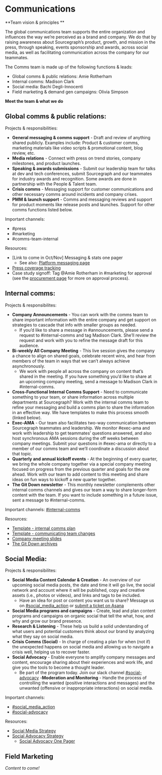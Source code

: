 # Communications

**Team vision & principles **

The global communications team supports the entire organization and influences the way we’re perceived as a brand and company. We do that by raising awareness about Sourcegraph’s product, growth, and mission in the press, through speaking, events sponsorship and awards, across social media, as well as facilitating communication across the company for our teammates.

The Comms team is made up of the following functions & leads:

- Global comms & public relations: Amie Rotherham
- Internal comms: Madison Clark
- Social media: Bachi Degli-Innocenti
- Field marketing & demand gen campaigns: Olivia Simpson

**Meet the team & what we do**

## **Global comms & public relations:**

Projects & responsibilities:

- **General messaging & comms support** - Draft and review of anything shared publicly. Examples include: Product & customer comms, marketing materials like video scripts & promotional content, blog review, etc.
- **Media relations** - Connect with press on trend stories, company milestones, and product launches.
- **Speaking & awards submissions** - Submit our leadership team for talks at dev and tech conferences, submit Sourcegraph and our teammates for industry awards and recognition. Some awards are done in partnership with the People & Talent team.
- **Crisis comms** - Messaging support for customer communications and other necessary comms around incidents and company crises.
- **PMM & launch support** - Comms and messaging reviews and support for product moments like release posts and launches.
  Support for other comms functions listed below.

Important channels:

- #press
- #marketing
- #comms-team-internal

Resources:

- [Link to come in Oct/Nov] Messaging & stats one pager
  - See also: [Platform messaging page](../process/positioning.md)
- [Press coverage tracking](https://docs.google.com/spreadsheets/d/1JgtzMGi9NYheNGyUowFlcdmN0U5w4sV8p_JccWZBwac/edit)
- Case study signoff: Tag @Amie Rotherham in #marketing for approval (see the [procurement page](../../finance/process/ap.md) for more on approval process).

## Internal comms:

Projects & responsibilites:

- **Company Announcements** - You can work with the comms team to share important information with the entire company and get support on strategies to cascade that info with smaller groups as needed.
  - If you’d like to share a message in #announcements, please send a request to #internal-comms and tag Madison Clark. She’ll review the request and work with you to refine the message draft for this audience.
- **Bi-weekly All Company Meeting** - This live session gives the company a chance to align on shared goals, celebrate recent wins, and hear from members of the team in ways that we can’t always achieve asynchronously.
  - We work with people all across the company on content that’s shared in the meeting. If you have something you’d like to share at an upcoming company meeting, send a message to Madison Clark in #internal-comms.
- **Cross-Functional Internal Comms Support** - Need to communicate something to your team, or share information across multiple departments at Sourcegraph? Work with the internal comms team to refine your messaging and build a comms plan to share the information in an effective way. We have templates to make this process smooth (linked below).
- **Exec-AMA** - Our team also facilitates two-way communication between Sourcegraph teammates and leadership. We monitor #exec-ama and work with leadership to get teammates’ questions answered, and also host synchronous AMA sessions during the off weeks between company meetings. Submit your questions in #exec-ama or directly to a member of our comms team and we’ll coordinate a discussion about that topic.
- **Quarterly and annual kickoff events** - At the beginning of every quarter, we bring the whole company together via a special company meeting focused on progress from the previous quarter and goals for the one ahead. Work with our team to add content to this meeting and share ideas on fun ways to kickoff a new quarter together.
- **The Git Down newsletter** - This monthly newsletter complements other internal comms channels and gives our team a way to share longer-form content with the team. If you want to include something in a future issue, sent a message to #internal-comms.

Important channels: [#internal-comms](https://sourcegraph.slack.com/archives/C02K3HXGZTL)

Resources:

- [Template - internal comms plan](https://docs.google.com/document/d/1oIljeqkrJJQm4FCeOodHTFU4yb3RYTbn2HqemrSgz18/edit)
- [Template - communicating team changes](https://docs.google.com/document/d/1v2eULF91g_ad6ZpMNzvVP6CKE5vf8YXP4pVVj6TcE54/edit)
- [Company meeting slides](https://drive.google.com/drive/folders/17bkchzRfDUrUaBJX3CROGclNMFwLgh1o)
- [The Git Down archives](https://us8.campaign-archive.com/home/?u=df2a46502c53acf0b7771317f&id=e8e7daeb55)

## Social Media:

Projects & responsibilites:

- **Social Media Content Calendar & Creation** - An overview of our upcoming social media posts, the date and time it will go live, the social network and account where it will be published, copy and creative assets (i.e., photos or videos), and links and tags to be included.
  - Have an idea for post or content you want us to share? Message us on [#social_media_action](https://join.slack.com/share/enQtNDI2MTU5NTMyNTIwNC01MzZjOWYyMzZjMzBjY2Q4NjNkMjI5ZmI4NWUzNTEwMjM5NWI4N2ZjNTZlNDdhYTJmNDhhYWMwYjFkYTY2YjNk) or [submit a ticket on Asana](https://form.asana.com/?k=MBmYt-RY9jAX1kiC0Bb86Q&d=7195383522959)
- **Social Media programs and campaigns** - Create, lead and plan content programs and campaigns on organic social that tell the what, how, and why and grow our brand presence.
- **Research & Listening** - These help us build a solid understanding of what users and potential customers think about our brand by analyzing what they say on social media.
- **Crisis Comms (Social)** - In charge of creating a plan for when (not if) the unexpected happens on social media and allowing us to navigate a crisis well, helping us to recover faster.
- **Social Advocacy** - Enable everyone to amplify company messages and content, encourage sharing about their experiences and work life, and give you the tools to become a thought leader.
  - Be part of the program today. Join our slack channel [#social-advocacy](https://join.slack.com/share/enQtNDI3MTY4NjcxOTMxMy05ZDU5N2UzMGU4ZThiZDkyMTUwZGM5ODk1MjZiMmQxMWU4ZDU4Y2FlMWQzYzQ3YjQ2OGRhZmZiODRiNzg2YmE4) -**Moderation and Monitoring** - Handle the process of controlling the wanted (positive interactions and messages) and the unwanted (offensive or inappropriate interactions) on social media.

Important channels:

- [#social_media_action](https://join.slack.com/share/enQtNDI2MTU5NTMyNTIwNC01MzZjOWYyMzZjMzBjY2Q4NjNkMjI5ZmI4NWUzNTEwMjM5NWI4N2ZjNTZlNDdhYTJmNDhhYWMwYjFkYTY2YjNk)
- [#social-advocacy](https://join.slack.com/share/enQtNDI3MTY4NjcxOTMxMy05ZDU5N2UzMGU4ZThiZDkyMTUwZGM5ODk1MjZiMmQxMWU4ZDU4Y2FlMWQzYzQ3YjQ2OGRhZmZiODRiNzg2YmE4)

Resources:

- [Social Media Strategy](https://docs.google.com/document/d/1lXG8q0jIGIT4INmYFdOx2jUaqF9IbmyGO2qSJ-vu_zg/edit?usp=sharing)
- [Social Advocacy Strategy](https://docs.google.com/document/d/1t2vxupYi3_6TM718VdqFVnArbWkm1TQc6Q64ogzNjeg/edit?usp=sharing)
  - [Social Advocacy One Pager](https://docs.google.com/document/d/1j1aY8w4QisBnlN3hDFa5ZyunDqL_Vmctc5VhH8TeT28/edit?usp=sharing)

## Field Marketing

_Content to come!_

